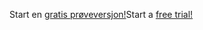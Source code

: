 <span data-ttu-id="d1428-101">Start en [gratis prøveversjon!](https://go.microsoft.com/fwlink/?linkid=847861)</span><span class="sxs-lookup"><span data-stu-id="d1428-101">Start a [free trial!](https://go.microsoft.com/fwlink/?linkid=847861)</span></span>
